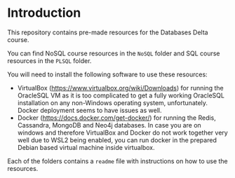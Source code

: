 # Introduction
This repository contains pre-made resources for the Databases Delta course.

You can find NoSQL course resources in the `NoSQL` folder and SQL course resources in the `PLSQL` folder.

You will need to install the following software to use these resources:
- VirtualBox (https://www.virtualbox.org/wiki/Downloads) for running the OracleSQL VM as it is too complicated to get a fully working OracleSQL installation on any non-Windows operating system, unfortunately. Docker deployment seems to have issues as well.
- Docker (https://docs.docker.com/get-docker/) for running the Redis, Cassandra, MongoDB and Neo4j databases. In case you are on windows and therefore VirtualBox and Docker do not work together very well due to WSL2 being enabled, you can run docker in the prepared Debian based virtual machine inside virtualbox.

Each of the folders contains a `readme` file with instructions on how to use the resources.